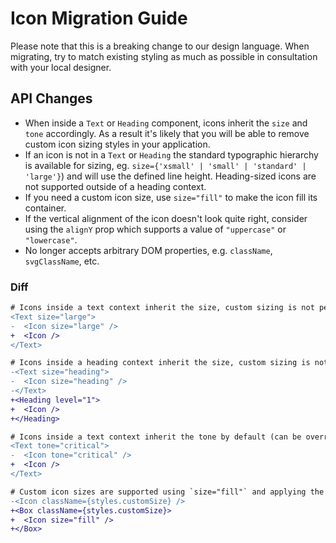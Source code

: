 # Icon Migration Guide

Please note that this is a breaking change to our design language. When migrating, try to match existing styling as much as possible in consultation with your local designer.

## API Changes

- When inside a `Text` or `Heading` component, icons inherit the `size` and `tone` accordingly. As a result it's likely that you will be able to remove custom icon sizing styles in your application.
- If an icon is not in a `Text` or `Heading` the standard typographic hierarchy is available for sizing, eg. `size={'xsmall' | 'small' | 'standard' | 'large'}`) and will use the defined line height. Heading-sized icons are not supported outside of a heading context.
- If you need a custom icon size, use `size="fill"` to make the icon fill its container.
- If the vertical alignment of the icon doesn't look quite right, consider using the `alignY` prop which supports a value of `"uppercase"` or `"lowercase"`.
- No longer accepts arbitrary DOM properties, e.g. `className`, `svgClassName`, etc.

### Diff

```diff
# Icons inside a text context inherit the size, custom sizing is not permitted.
<Text size="large">
-  <Icon size="large" />
+  <Icon />
</Text>

# Icons inside a heading context inherit the size, custom sizing is not permitted.
-<Text size="heading">
-  <Icon size="heading" />
-</Text>
+<Heading level="1">
+  <Icon />
+</Heading>

# Icons inside a text context inherit the tone by default (can be overridden if needed).
<Text tone="critical">
-  <Icon tone="critical" />
+  <Icon />
</Text>

# Custom icon sizes are supported using `size="fill"` and applying the class to a wrapping element.
-<Icon className={styles.customSize} />
+<Box className={styles.customSize}>
+  <Icon size="fill" />
+</Box>
```
